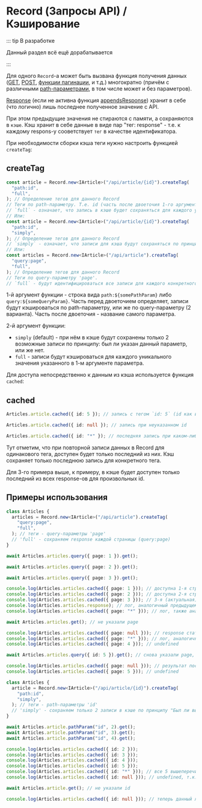 # Record (Запросы API) / Кэширование <Badge text="^ 1.1.0" style='margin-top: 13px;'/>

::: tip В разработке

Данный раздел всё ещё дорабатывается

:::

Для одного `Record`-а может быть вызвана функция получения данных ([GET](/release/records.html#get), [POST](/release/records.html#post), [функции пагинации](/release/records.html#пагинация), и т.д.) многократно (причём с различными [path-параметрами](/release/records.html#path-параметры), в том числе может и без параметров).

[Response](/release/records.html#response) (если не активна функция [appendsResponse](/release/records.html#appendsresponse)) хранит в себе (что логично) лишь последнее полученное значение с API.

При этом предыдущие значения не стираются с памяти, а сохраняются в `кэше`. Кэш хранит в себе данные в виде пар "тег: response" - т.е. к каждому respons-у сооветствует `тег` в качестве идентификатора.

При необходимости сборки кэша теги нужно настроить функцией `createTag`:

## createTag

```ts {2,7,11}
const article = Record.new<IArticle>("/api/article/{id}").createTag(
  "path:id",
  "full",
); // Определение тегов для данного Record
// Теги по path-параметру. Т.е. id (часть после двоеточия 1-го аргумента) будет браться из path-параметра (часть перед двоеточием).
// `full` - означает, что запись в кэше будет сохраняться для каждого уникального значения тега 'path:id'
// Или:
const article = Record.new<IArticle>("/api/article/{id}").createTag(
  "path:id",
  "simply",
); // Определение тегов для данного Record
// `simply` - означает, что записи для кэша будут сохраняться по принципу "был указан параметр, или нет". Т.е. будут сохранены 2 записи.
// Или:
const articles = Record.new<IArticle>("/api/article").createTag(
  "query:page",
  "full",
); // Определение тегов для данного Record
// Теги по query-параметру 'page'.
// `full` - будут идентифицироваться все записи для каждого конкретного 'query:page'
```

1-й аргумент функции - строка вида `path:${somePathParam}` либо `query:${someQueryParam}`. Часть перед двоеточием определяет, записи будут кэшироваться по path-параметру, или же по query-параметру (2 варианта). Часть после двоеточия - название самого параметра.

2-й аргумент функции:

- `simply` (default) - при нём в кэше будут сохранены только 2 возможные записи по принципу: был ли указан данный параметр, или же нет.
- `full` - записи будут кэшироваться для каждого уникального значения указанного в 1-м аргументе параметра.

Для доступа непосредственно к данным из кэша используется функция `cached`:

## cached

```ts
Articles.article.cached({ id: 5 }); // запись с тегом `id: 5` (id как из path-параметра, так и из query будут равнозначны)

Articles.article.cached({ id: null }); // запись при неуказанном id

Articles.article.cached({ id: "*" }); // последняя запись при каком-либо выставленном id, не равном null
```

Тут отметим, что при повторной записи данных в Record для одинакового тега, доступен будет только последний из них. Кэш сохраняет только последнюю запись для конкретного тега.

Для 3-го примера выше, к примеру, в кэше будет доступен только последний из всех response-ов для произвольных id.

## Примеры использования

```ts
class Articles {
  articles = Record.new<IArticle>("/api/article").createTag(
    "query:page",
    "full",
  ); // теги - query-параметры 'page'
  // 'full' - сохраняем response каждой страницы (query:page)
}

await Articles.articles.query({ page: 1 }).get();

await Articles.articles.query({ page: 2 }).get();

await Articles.articles.query({ page: 3 }).get();

console.log(Articles.articles.cached({ page: 1 })); // доступна 1-я страница статей
console.log(Articles.articles.cached({ page: 2 })); // доступна 2-я страница статей
console.log(Articles.articles.cached({ page: 3 })); // 3-я (актуальная) страница статей
console.log(Articles.articles.response); // лог, аналогичный предыдущему
console.log(Articles.articles.cached({ page: "*" })); // лог, также аналогичный двум предыдущим - последний response статей при любом указанном page

await Articles.articles.get(); // не указали page

console.log(Articles.articles.cached({ page: null })); // response статей при неуказанном page
console.log(Articles.articles.cached({ page: "*" })); // лог, аналогичный первым 5-и:  response статей при любом page, не равном null
console.log(Articles.articles.cached({ page: 4 })); // undefined

await Articles.articles.query({ id: 5 }).get(); // снова указали page, но указали другой параметр

console.log(Articles.articles.cached({ page: null })); // результат последнего запроса. Т.к. как раз в нём page не был указан (был указан другой параметр, id)
console.log(Articles.articles.cached({ page: 5 })); // undefined
```

```ts
class Articles {
  article = Record.new<IArticle>("/api/article/{id}").createTag(
    "path:id",
    "simply",
  ); // теги - path-параметры 'id'
  // 'simply' - сохраняем только 2 записи в кэше по принципу "Был ли выставлен 'path:slug', или нет"
}

await Articles.article.pathParam("id", 2).get();
await Articles.article.pathParam("id", 3).get();
await Articles.article.pathParam("id", 4).get();

console.log(Articles.articles.cached({ id: 2 }));
console.log(Articles.articles.cached({ id: 3 }));
console.log(Articles.articles.cached({ id: 4 }));
console.log(Articles.articles.cached({ id: 5 }));
console.log(Articles.articles.cached({ id: "*" })); // все 5 вышеперечисленных лога вернут последний response при указанном любом id
console.log(Articles.articles.cached({ id: null })); // undefined, т.к. запроса при НЕуказанном id не осуществлялось

await Articles.article.get(); // не указали id

console.log(Articles.articles.cached({ id: null })); // теперь данный лог вернёт результат последнего запроса - при нём id не был указан
```
